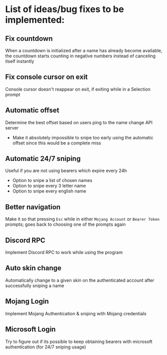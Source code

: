# List of ideas/bug fixes to be implemented:
## Fix countdown
When a countdown is initialized after a name has already become available, the countdown starts counting in negative numbers instead of canceling itself instantly
## Fix console cursor on exit
Console cursor doesn't reappear on exit, if exiting while in a Selection prompt
## Automatic offset
Determine the best offset based on users ping to the name change API server
- Make it absolutely impossible to snipe too early using the automatic offset since this would be a complete miss
## Automatic 24/7 sniping
Useful if you are not using bearers which expire every 24h
- Option to snipe a list of chosen names
- Option to snipe every 3 letter name
- Option to snipe every english name
## Better navigation
Make it so that pressing `Esc` while in either `Mojang Account` or `Bearer Token` prompts; goes back to choosing one of the prompts again
## Discord RPC
Implement Discord RPC to work while using the program
## Auto skin change
Automatically change to a given skin on the authenticated account after successfully sniping a name
## Mojang Login
Implement Mojang Authentication & sniping with Mojang credentials
## Microsoft Login
Try to figure out if its possible to keep obtaining bearers with microsoft authentication (for 24/7 sniping usage)

